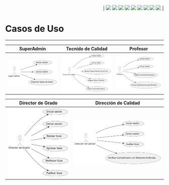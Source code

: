 <div align=right>

| [![](https://img.shields.io/badge/-Inicio-FFF?style=flat&logo=Emlakjet&logoColor=black)](/README.md) [![](https://img.shields.io/badge/-Modelo_de_Dominio-FFF?style=flat&logo=LiveChat&logoColor=black)](/ModeloDelDominio/modeloDelDominio.md) [![](https://img.shields.io/badge/-Actores-FFF?style=flat&logo=openstreetmap&logoColor=black)](/CasosDeUso/Actividades/Actores.md) [![](https://img.shields.io/badge/-Casos_De_Uso-FFF?style=flat&logo=openstreetmap&logoColor=black)](/CasosDeUso/Actividades/CasosDeUso.md) [![](https://img.shields.io/badge/-Diagrama_De_Contexto-FFF?style=flat&logo=openstreetmap&logoColor=black)](/CasosDeUso/diagramaDeContexto/diagramaDeContexto.md) [![](https://img.shields.io/badge/-Priorización_Casos_De_Uso-FFF?style=flat&logo=openstreetmap&logoColor=black)](/CasosDeUso/Priorizar.md) [![](https://img.shields.io/badge/-Detallado_Casos_De_Uso-FFF?style=flat&logo=openstreetmap&logoColor=black)](/CasosDeUso/Actividades/Detallar.md) [![](https://img.shields.io/badge/-Prototipos-FFF?style=flat&logo=openstreetmap&logoColor=black)](/CasosDeUso/Actividades/Prototipos/README.md) [![](https://img.shields.io/badge/-Sesiones_de_Requisitado-FFF?style=flat&logo=Proton&logoColor=black)](/SesionesDeRequisitado)  |

</div>

# Casos de Uso
---
| SuperAdmin | Tecnido de Calidad | Profesor |
|----------|----------|----------|
| ![](/images/modelosUML/CasosDeUsoActores/SuperAdmin.svg) |![](/images/modelosUML/CasosDeUsoActores/TecnicoDeCalidad.svg) | ![](/images/modelosUML/CasosDeUsoActores/DiagramaProfesor.svg) |

| Director de Grado | Dirección de Calidad | 
|----------|----------|
| ![](/images/modelosUML/CasosDeUsoActores/DirectorDeGrado.svg) | ![](/images/modelosUML/CasosDeUsoActores/DirectorDeCalidad.svg) |

